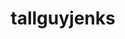 ---
title: tallguyjenks
github: https://github.com/tallguyjenks
mode: dark
transition: 1s
score: 40.7
archetype:
- Github Actions
---